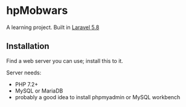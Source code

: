 # hpMobwars

A learning project. Built in [Laravel 5.8](https://laravel.com)

## Installation

Find a web server you can use; install this to it.

Server needs:

* PHP 7.2+
* MySQL or MariaDB
* probably a good idea to install phpmyadmin or MySQL workbench
